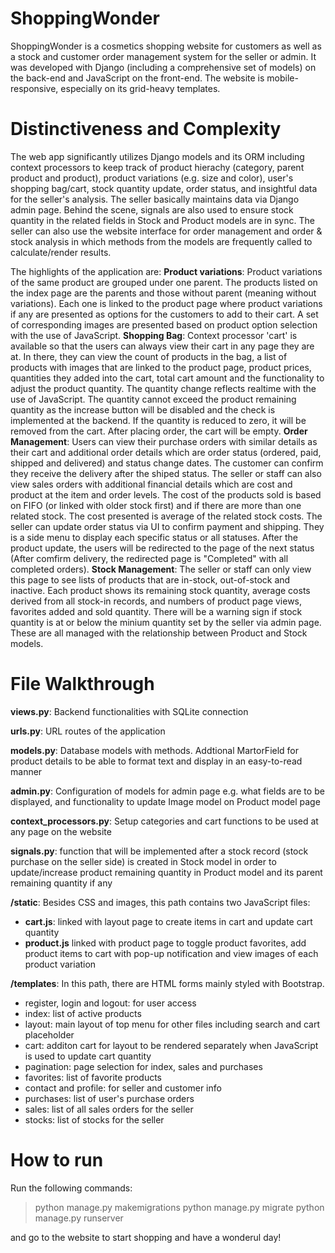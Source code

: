 # ShoppingWonder
ShoppingWonder is a cosmetics shopping website for customers as well as a stock and customer order management system for the seller or admin. It was developed with Django (including a comprehensive set of models) on the back-end and JavaScript on the front-end. The website is mobile-responsive, especially on its grid-heavy templates.

# Distinctiveness and Complexity
The web app significantly utilizes Django models and its ORM including context processors to keep track of product hierachy (category, parent product and product), product variations (e.g. size and color), user's shopping bag/cart, stock quantity update, order status, and insightful data for the seller's analysis. The seller basically maintains data via Django admin page. Behind the scene, signals are also used to ensure stock quantity in the related fields in Stock and Product models are in sync. The seller can also use the website interface for order management and order & stock analysis in which methods from the models are frequently called to calculate/render results.

The highlights of the application are:
**Product variations**: Product variations of the same product are grouped under one parent. The products listed on the index page are the parents and those without parent (meaning without variations). Each one is linked to the product page where product variations if any are presented as options for the customers to add to their cart. A set of corresponding images are presented based on product option selection with the use of JavaScript.
**Shopping Bag**: Context processor 'cart' is available so that the users can always view their cart in any page they are at. In there, they can view the count of products in the bag, a list of products with images that are linked to the product page, product prices, quantities they added into the cart, total cart amount and the functionality to adjust the product quantity. The quantity change reflects realtime with the use of JavaScript. The quantity cannot exceed the product remaining quantity as the increase button will be disabled and the check is implemented at the backend. If the quantity is reduced to zero, it will be removed from the cart. After placing order, the cart will be empty.
**Order Management**: Users can view their purchase orders with similar details as their cart and additional order details which are order status (ordered, paid, shipped and delivered) and status change dates. The customer can confirm they receive the delivery after the shiped status. The seller or staff can also view sales orders with additional financial details which are cost and product at the item and order levels. The cost of the products sold is based on FIFO (or linked with older stock first) and if there are more than one related stock. The cost presented is average of the related stock costs. The seller can update order status via UI to confirm payment and shipping. They is a side menu to display each specific status or all statuses. After the product update, the users will be redirected to the page of the next status (After comfirm delivery, the redirected page is "Completed" with all completed orders).
**Stock Management**: The seller or staff can only view this page to see lists of products that are in-stock, out-of-stock and inactive. Each product shows its remaining stock quantity, average costs derived from all stock-in records, and numbers of product page views, favorites added and sold quantity. There will be a warning sign if stock quantity is at or below the minium quantity set by the seller via admin page. These are all managed with the relationship between Product and Stock models.

# File Walkthrough
**views.py**:  Backend functionalities with SQLite connection

**urls.py**: URL routes of the application

**models.py**:  Database models with methods. Addtional MartorField for product details to be able to format text and display in an easy-to-read manner

**admin.py**: Configuration of models for admin page e.g. what fields are to be displayed, and functionality to update Image model on Product model page

**context_processors.py**: Setup categories and cart functions to be used at any page on the website

**signals.py**: function that will be implemented after a stock record (stock purchase on the seller side) is created in Stock model in order to update/increase product remaining quantity in Product model and its parent remaining quantity if any

**/static**:  Besides CSS and images, this path contains two JavaScript files:

 -   **cart.js**: linked with layout page to create items in cart and update cart quantity
 -   **product.js**  linked with product page to toggle product favorites, add product items to cart with pop-up notification and view images of each product variation

**/templates**:  In this path, there are HTML forms mainly styled with Bootstrap.

 -  register, login and logout: for user access
 - index: list of active products
 - layout: main layout of top menu for other files including search and cart placeholder
 - cart: additon cart for layout to be rendered separately when JavaScript is used to update cart quantity
 - pagination: page selection for index, sales and purchases
 - favorites: list of favorite products
 - contact and profile: for seller and customer info
 - purchases: list of user's purchase orders
 - sales: list of all sales orders for the seller
 - stocks: list of stocks for the seller

# How to run

 Run the following commands:

> python manage.py makemigrations
> python manage.py migrate
> python manage.py runserver

and go to the website to start shopping and have a wonderul day!